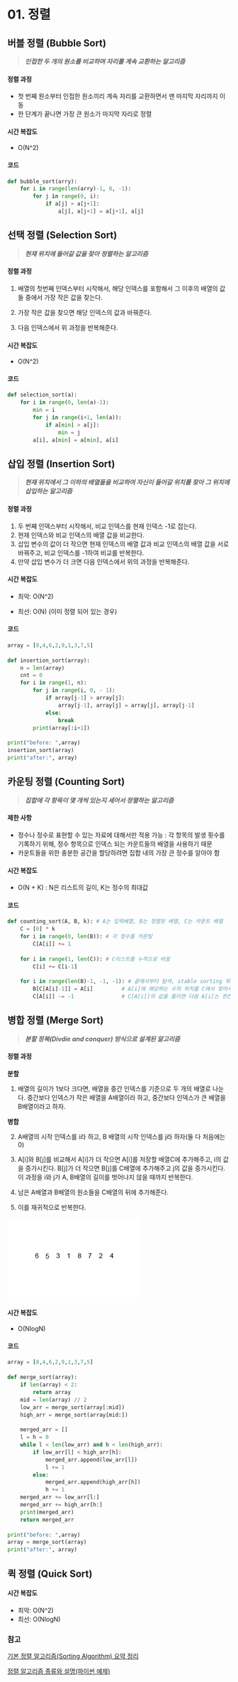 # 01. 정렬

## 버블 정렬 (Bubble Sort)

>  ***인접한 두 개의 원소를 비교하며 자리를 계속 교환하는 알고리즘***

#### 정렬 과정

- 첫 번째 원소부터 인접한 원소끼리 계속 자리를 교환하면서 맨 마지막 자리까지 이동
- 한 단계가 끝나면 가장 큰 원소가 마지막 자리로 정렬

#### 시간 복잡도

- O(N^2)

#### 코드

``` python
def bubble_sort(arry):
    for i in range(len(arry)-1, 0, -1):
        for j in range(0, i):
            if a[j] > a[j+1]:
                a[j], a[j+1] = a[j+1], a[j]
```



## 선택 정렬 (Selection Sort)

> ***현재 위치에 들어갈 값을 찾아 정렬하는 알고리즘***

#### 정렬 과정

1. 배열의 첫번째 인덱스부터 시작해서, 해당 인덱스를 포함해서 그 이후의 배열의 값들 중에서 가장 작은 값을 찾는다.

2. 가장 작은 값을 찾으면 해당 인덱스의 값과 바꿔준다.

3. 다음 인덱스에서 위 과정을 반복해준다.

#### 시간 복잡도

- O(N^2)

#### 코드

```python
def selection_sort(a):
    for i in range(0, len(a)-1):
        min = i
        for j in range(i+1, len(a)):
            if a[min] > a[j]:
                min = j
        a[i], a[min] = a[min], a[i]
```



## 삽입 정렬 (Insertion Sort)

> ***현재 위치에서 그 이하의 배열들을 비교하여 자신이 들어갈 위치를 찾아 그 위치에 삽입하는 알고리즘***

#### 정렬 과정

1. 두 번째 인덱스부터 시작해서, 비교 인덱스를 현재 인덱스 -1로 잡는다.
2. 현재 인덱스와 비교 인덱스의 배열 값을 비교한다.
3. 삽입 변수의 값이 더 작으면 현재 인덱스의 배열 값과 비교 인덱스의 배열 값을 서로 바꿔주고, 비교 인덱스를 -1하여 비교를 반복한다.
4. 만약 삽입 변수가 더 크면 다음 인덱스에서 위의 과정을 반복해준다.

#### 시간 복잡도

- 최악: O(N^2)

- 최선: O(N) (이미 정렬 되어 있는 경우)

#### 코드

```python
array = [8,4,6,2,9,1,3,7,5]

def insertion_sort(array):
    n = len(array)
    cnt = 0 
    for i in range(1, n):
        for j in range(i, 0, - 1):
            if array[j-1] > array[j]:
                array[j-1], array[j] = array[j], array[j-1]
            else:
                break
        print(array[:i+1])
        
print("before: ",array)
insertion_sort(array)
print("after:", array)
```



## 카운팅 정렬 (Counting Sort)

> ***집합에 각 항목이 몇 개씩 있는지 세어서 정렬하는 알고리즘***

#### 제한 사항

- 정수나 정수로 표현할 수 있는 자료에 대해서만 적용 가능 : 각 항목의 발생 횟수를 기록하기 위해, 정수 항목으로 인덱스 되는 카운트들의 배열을 사용하기 때문
- 카운트들을 위한 충분한 공간을 할당하려면 집합 내의 가장 큰 정수를 알아야 함

#### 시간 복잡도

- O(N + K) : N은 리스트의 길이, K는 정수의 최대값

#### 코드

```python
def counting_sort(A, B, k): # A는 입력배열, B는 정렬된 배열, C는 카운트 배열
    C = [0] * k
    for i in range(0, len(B)): # 각 정수를 카운팅
        C[A[i]] += 1
        
    for i in range(1, len(C)): # C리스트를 누적으로 바꿈
        C[i] += C[i-1]
    
    for i in range(len(B)-1, -1, -1): # 끝에서부터 탐색, stable sorting 위함
        B[C[A[i]-1]] = A[i]			# A[i]에 해당하는 수의 위치를 C에서 찾아서 B에 할당
        C[A[i]] -= -1				# C[A[i]]의 값을 줄이면 다음 A[i]는 한칸 앞쪽에 B에 할당
```



## 병합 정렬 (Merge Sort)

> ***분할 정복(Divdie and conquer) 방식으로 설계된 알고리즘***

#### 정렬 과정

**분할**

1. 배열의 길이가 1보다 크다면, 배열을 중간 인덱스를 기준으로 두 개의 배열로 나눈다. 중간보다 인덱스가 작은 배열을 A배열이라 하고, 중간보다 인덱스가 큰 배열을 B배열이라고 하자.

**병합**

2. A배열의 시작 인덱스를 i라 하고, B 배열의 시작 인덱스를 j라 하자(둘 다 처음에는 0)

3. A[i]와 B[j]를 비교해서 A[i]가 더 작으면 A[i]를 저장할 배열C에 추가해주고, i의 값을 증가시킨다. B[j]가 더 작으면 B[j]를 C배열에 추가해주고 j의 값을 증가시킨다. 이 과정을 i와 j가 A, B배열의 길이를 벗어나지 않을 때까지 반복한다.

4. 남은 A배열과 B배열의 원소들을 C배열의 뒤에 추가해준다.
5. 이를 재귀적으로 반복한다.

![img](01_sorting.assets/Merge-sort-example-300px.gif)

#### 시간 복잡도

- O(NlogN)

#### 코드

```python
array = [8,4,6,2,9,1,3,7,5]

def merge_sort(array):
	if len(array) < 2:
		return array
	mid = len(array) // 2
	low_arr = merge_sort(array[:mid])
	high_arr = merge_sort(array[mid:])

	merged_arr = []
	l = h = 0
	while l < len(low_arr) and h < len(high_arr):
		if low_arr[l] < high_arr[h]:
			merged_arr.append(low_arr[l])
			l += 1
		else:
			merged_arr.append(high_arr[h])
			h += 1
	merged_arr += low_arr[l:]
	merged_arr += high_arr[h:]
	print(merged_arr)
	return merged_arr

print("before: ",array)
array = merge_sort(array)
print("after:", array)
```



## 퀵 정렬 (Quick Sort)



#### 시간 복잡도

- 최악: O(N^2)
- 최선: O(NlogN)



### 참고

[기본 정렬 알고리즘(Sorting Algorithm) 요약 정리](https://hsp1116.tistory.com/33)

[정렬 알고리즘 종류와 설명(파이썬 예제)](https://velog.io/@jguuun/%EC%A0%95%EB%A0%AC-%EC%95%8C%EA%B3%A0%EB%A6%AC%EC%A6%98)
